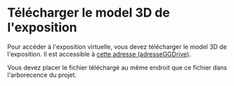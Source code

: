 # Télécharger le model 3D de l'exposition

Pour accéder à l'exposition virtuelle, vous devez télécharger le model 3D de l'exposition.
Il est accessible à [cette adresse (adresseGGDrive)](adresseGGDrive).

Vous devez placer le fichier téléchargé au même endroit que ce fichier dans l'arborecence du projet.